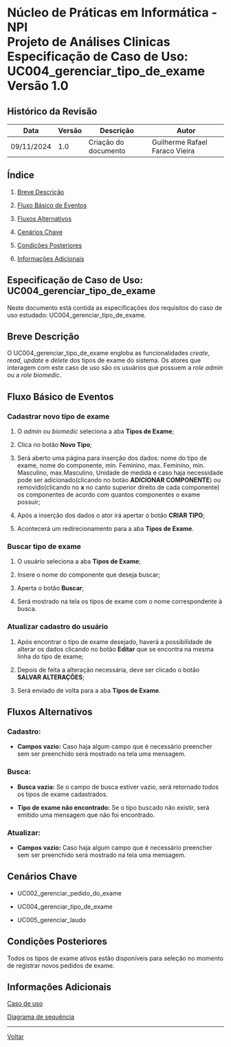 # Núcleo de Práticas em Informática - NPI </br> Projeto de Análises Clinicas </br> Especificação de Caso de Uso: UC004_gerenciar_tipo_de_exame </br> Versão 1.0

## Histórico da Revisão

| Data | Versão | Descrição | Autor |
| ---- | ------ | --------- | ----- |
| 09/11/2024 | 1.0 | Criação do documento | Guilherme Rafael Faraco Vieira |


## Índice

1. [Breve Descrição](#breve-descrição)

2. [Fluxo Básico de Eventos](#fluxo-básico-de-eventos)

3. [Fluxos Alternativos](#fluxos-alternativos)

4. [Cenários Chave](#cenários-chave)

5. [Condições Posteriores](#condições-posteriores)

6.  [Informações Adicionais](#informações-adicionais)

## Especificação de Caso de Uso: UC004_gerenciar_tipo_de_exame

Neste documento está contida as especificações dos requisitos do caso de uso estudado: UC004_gerenciar_tipo_de_exame.

## Breve Descrição

O UC004_gerenciar_tipo_de_exame engloba as funcionalidades *create*, *read*, *update* e *delete* dos tipos de exame do sistema. Os atores que interagem com este caso de uso são os usuários que possuem a *role admin* ou a *role biomedic*.

## Fluxo Básico de Eventos

### Cadastrar novo tipo de exame

  1. O *admin* ou *biomedic* seleciona a aba **Tipos de Exame**;

  2. Clica no botão **Novo Tipo**;

  3. Será aberto uma página para inserção dos dados: nome do tipo de exame, nome do componente, min. Feminino, max. Feminino, min. Masculino, max.Masculino, Unidade de medida e caso haja necessidade pode ser adicionado(clicando no botão **ADICIONAR COMPONENTE**) ou removido(clicando no **x** no canto superior direito de cada componente) os componentes de acordo com quantos componentes o exame possuir;

  4. Após a inserção dos dados o ator irá apertar o botão **CRIAR TIPO**;

  5. Acontecerá um redirecionamento para a aba **Tipos de Exame**.

### Buscar tipo de exame

1. O usuário seleciona a aba **Tipos de Exame**;

2. Insere o nome do componente que deseja buscar;

3. Aperta o botão **Buscar**;

4. Será mostrado na tela os tipos de exame com o nome correspondente à busca.


### Atualizar cadastro do usuário

1. Após encontrar o tipo de exame desejado, haverá a possibilidade de alterar os dados clicando no botão **Editar** que se encontra na mesma linha do tipo de exame;

2. Depois de feita a alteração necessária, deve ser clicado o botão **SALVAR ALTERAÇÕES**;

3. Será enviado de volta para a aba **Tipos de Exame**.


## Fluxos Alternativos

### **Cadastro:**

- **Campos vazio:** Caso haja algum campo que é necessário preencher sem ser preenchido será mostrado na tela uma mensagem.

### **Busca:**

- **Busca vazia:** Se o campo de busca estiver vazio, será retornado todos os tipos de exame cadastrados.

- **Tipo de exame não encontrado:** Se o tipo buscado não existir, será emitido uma mensagem que não foi encontrado.

### **Atualizar:**

- **Campos vazio:** Caso haja algum campo que é necessário preencher sem ser preenchido será mostrado na tela uma mensagem.

## Cenários Chave

- UC002_gerenciar_pedido_do_exame

- UC004_gerenciar_tipo_de_exame

- UC005_gerenciar_laudo


## Condições Posteriores

Todos os tipos de exame ativos estão disponíveis para seleção no momento de registrar novos pedidos de exame.

## Informações Adicionais

[Caso de uso](../caso_de_uso.md)

[Diagrama de sequência](../diagramas_de_sequencia/UC004_gerenciar_tipo_de_exame.md)

---

[Voltar](README.md)
